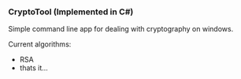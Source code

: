 ### CryptoTool (Implemented in C#)
Simple command line app for dealing with cryptography on windows.

Current algorithms:
* RSA
* thats it...
